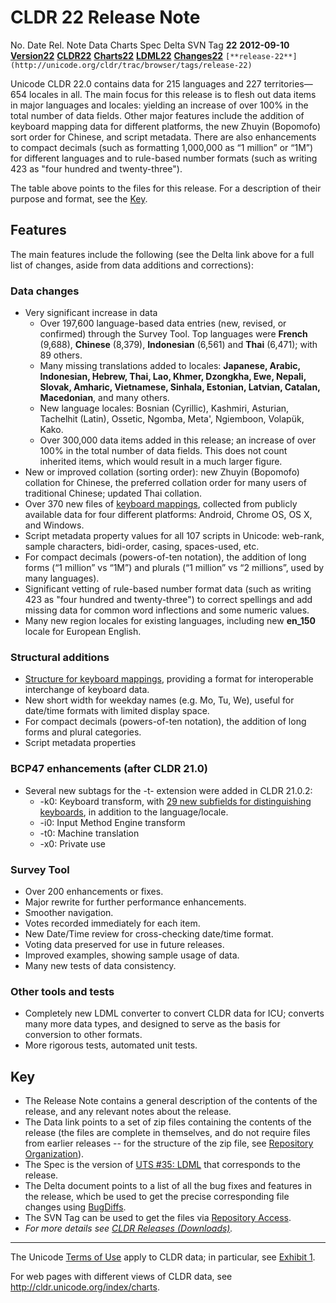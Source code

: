 # CLDR 22 Release Note

No. Date Rel. Note Data Charts Spec Delta SVN Tag **22** **2012-09-10**
**[Version22](cldr-22.md)** **[CLDR22](http://unicode.org/Public/cldr/22/)** **[
Charts22](http://www.unicode.org/repos/cldr-aux/charts/22/index.html)**
**[LDML22](http://www.unicode.org/reports/tr35/tr35-27.html)**
[**Changes22**](http://unicode.org/cldr/trac/query?max=900&milestone=22dsub&milestone=22dvet&milestone=22dres&milestone=22&order=id&col=id&col=summary&col=milestone&col=type&col=status&col=priority&col=component&revw=%21)
`[**release-22**](http://unicode.org/cldr/trac/browser/tags/release-22)`

Unicode CLDR 22.0 contains data for 215 languages and 227 territories—654
locales in all. The main focus for this release is to flesh out data items in
major languages and locales: yielding an increase of over 100% in the total
number of data fields. Other major features include the addition of keyboard
mapping data for different platforms, the new Zhuyin (Bopomofo) sort order for
Chinese, and script metadata. There are also enhancements to compact decimals
(such as formatting 1,000,000 as “1 million” or “1M”) for different languages
and to rule-based number formats (such as writing 423 as "four hundred and
twenty-three").

The table above points to the files for this release. For a description of their
purpose and format, see the [Key](cldr-22.md).

## Features

The main features include the following (see the Delta link above for a full
list of changes, aside from data additions and corrections):

### Data changes

*   Very significant increase in data
    *   Over 197,600 language-based data entries (new, revised, or confirmed)
        through the Survey Tool. Top languages were **French** (9,688),
        **Chinese** (8,379), **Indonesian** (6,561) and **Thai** (6,471); with
        89 others.
    *   Many missing translations added to locales: **Japanese, Arabic,
        Indonesian, Hebrew, Thai, Lao, Khmer, Dzongkha, Ewe, Nepali, Slovak,
        Amharic, Vietnamese, Sinhala, Estonian, Latvian, Catalan, Macedonian**,
        and many others.
    *   New language locales: Bosnian (Cyrillic), Kashmiri, Asturian, Tachelhit
        (Latin), Ossetic, Ngomba, Meta', Ngiemboon, Volapük, Kako.
    *   Over 300,000 data items added in this release; an increase of over 100%
        in the total number of data fields. This does not count inherited items,
        which would result in a much larger figure.
*   New or improved collation (sorting order): new Zhuyin (Bopomofo) collation
    for Chinese, the preferred collation order for many users of traditional
    Chinese; updated Thai collation.
*   Over 370 new files of [keyboard
    mappings](http://unicode.org/cldr/trac/browser/tags/release-22/keyboards),
    collected from publicly available data for four different platforms:
    Android, Chrome OS, OS X, and Windows.
*   Script metadata property values for all 107 scripts in Unicode: web-rank,
    sample characters, bidi-order, casing, spaces-used, etc.
*   For compact decimals (powers-of-ten notation), the addition of long forms
    (“1 million” vs “1M”) and plurals (“1 million” vs “2 millions”, used by many
    languages).
*   Significant vetting of rule-based number format data (such as writing 423 as
    "four hundred and twenty-three") to correct spellings and add missing data
    for common word inflections and some numeric values.
*   Many new region locales for existing languages, including new **en_150**
    locale for European English.

### Structural additions

*   [Structure for keyboard
    mappings](http://www.unicode.org/reports/tr35/#Keyboards), providing a
    format for interoperable interchange of keyboard data.
*   New short width for weekday names (e.g. Mo, Tu, We), useful for date/time
    formats with limited display space.
*   For compact decimals (powers-of-ten notation), the addition of long forms
    and plural categories.
*   Script metadata properties

### BCP47 enhancements (after CLDR 21.0)

*   Several new subtags for the -t- extension were added in CLDR 21.0.2:
    *   -k0: Keyboard transform, with [29 new subfields for distinguishing
        keyboards](http://unicode.org/cldr/trac/browser/tags/release-22/common/bcp47/transform_keyboard.xml),
        in addition to the language/locale.
    *   -i0: Input Method Engine transform
    *   -t0: Machine translation
    *   -x0: Private use

### Survey Tool

*   Over 200 enhancements or fixes.
*   Major rewrite for further performance enhancements.
*   Smoother navigation.
*   Votes recorded immediately for each item.
*   New Date/Time review for cross-checking date/time format.
*   Voting data preserved for use in future releases.
*   Improved examples, showing sample usage of data.
*   Many new tests of data consistency.

### Other tools and tests

*   Completely new LDML converter to convert CLDR data for ICU; converts many
    more data types, and designed to serve as the basis for conversion to other
    formats.
*   More rigorous tests, automated unit tests.

## Key

*   The Release Note contains a general description of the contents of the
    release, and any relevant notes about the release.
*   The Data link points to a set of zip files containing the contents of the
    release (the files are complete in themselves, and do not require files from
    earlier releases -- for the structure of the zip file, see [Repository
    Organization](http://cldr.unicode.org/index/downloads#Repository_Organization)).
*   The Spec is the version of [UTS #35:
    LDML](http://www.unicode.org/reports/tr35/) that corresponds to the release.
*   The Delta document points to a list of all the bug fixes and features in the
    release, which be used to get the precise corresponding file changes using
    [BugDiffs](http://unicode.org/cgi-bin/bugdiffs.pl).
*   The SVN Tag can be used to get the files via [Repository
    Access](http://cldr.unicode.org/index/downloads#latest_draft_version).
*   *For more details see [CLDR Releases (Downloads)](index.md).*

---

The Unicode [Terms of Use](http://unicode.org/copyright.html) apply to CLDR
data; in particular, see [Exhibit
1](http://unicode.org/copyright.html#Exhibit1).

For web pages with different views of CLDR data, see
<http://cldr.unicode.org/index/charts>.
